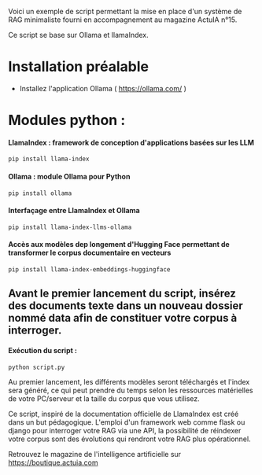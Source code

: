 Voici un exemple de script permettant la mise en place d'un système de RAG minimaliste fourni en accompagnement au magazine ActuIA n°15.

Ce script se base sur Ollama et llamaIndex.

# Installation préalable
*  Installez l'application Ollama ( https://ollama.com/ )

# Modules python : 
#### LlamaIndex : framework de conception d'applications basées sur les LLM
```
pip install llama-index
```

#### Ollama : module Ollama pour Python 
```
pip install ollama
```
#### Interfaçage entre LlamaIndex et Ollama
```
pip install llama-index-llms-ollama
```
#### Accès aux modèles dep longement d'Hugging Face permettant de transformer le corpus documentaire en vecteurs
```
pip install llama-index-embeddings-huggingface
```


## Avant le premier lancement du script, insérez des documents texte dans un nouveau dossier nommé data afin de constituer votre corpus à interroger.

#### Exécution du script : 
```
python script.py
```

Au premier lancement, les différents modèles seront téléchargés et l'index sera généré, ce qui peut prendre du temps selon les ressources matérielles de votre PC/serveur et la taille du corpus que vous utilisez.

Ce script, inspiré de la documentation officielle de LlamaIndex est créé dans un but pédagogique. L'emploi d'un framework web comme flask ou django pour interroger votre RAG via une API, la possibilité de réindexer votre corpus sont des évolutions qui rendront votre RAG plus opérationnel.


Retrouvez le magazine de l'intelligence artificielle sur https://boutique.actuia.com
